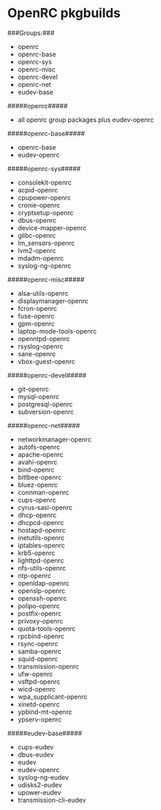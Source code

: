 OpenRC pkgbuilds
=========

###Groups:###

* openrc
* openrc-base
* openrc-sys
* openrc-misc
* openrc-devel
* openrc-net
* eudev-base


#####openrc#####

* all openrc group packages plus eudev-openrc

#####openrc-base#####

* openrc-base
* eudev-openrc

#####openrc-sys#####

* consolekit-openrc
* acpid-openrc
* cpupower-openrc
* cronie-openrc
* cryptsetup-openrc
* dbus-openrc
* device-mapper-openrc
* glibc-openrc
* lm_sensors-openrc
* lvm2-openrc
* mdadm-openrc
* syslog-ng-openrc

#####openrc-misc#####

* alsa-utils-openrc
* displaymanager-openrc
* fcron-openrc
* fuse-openrc
* gpm-openrc
* laptop-mode-tools-openrc
* openntpd-openrc
* rsyslog-openrc
* sane-openrc
* vbox-guest-openrc

#####openrc-devel#####

* git-openrc
* mysql-openrc
* postgresql-openrc
* subversion-openrc

#####openrc-net#####

* networkmanager-openrc
* autofs-openrc
* apache-openrc
* avahi-openrc
* bind-openrc
* bitlbee-openrc
* bluez-openrc
* connman-openrc
* cups-openrc
* cyrus-sasl-openrc
* dhcp-openrc
* dhcpcd-openrc
* hostapd-openrc
* inetutils-openrc
* iptables-openrc
* krb5-openrc
* lighttpd-openrc
* nfs-utils-openrc
* ntp-openrc
* openldap-openrc
* openslp-openrc
* openssh-openrc
* polipo-openrc
* postfix-openrc
* privoxy-openrc
* quota-tools-openrc
* rpcbind-openrc
* rsync-openrc
* samba-openrc
* squid-openrc
* transmission-openrc
* ufw-openrc
* vsftpd-openrc
* wicd-openrc
* wpa_supplicant-openrc
* xinetd-openrc
* ypbind-mt-openrc
* ypserv-openrc


#####eudev-base#####

* cups-eudev
* dbus-eudev
* eudev
* eudev-openrc
* syslog-ng-eudev
* udisks2-eudev
* upower-eudev
* transmission-cli-eudev
